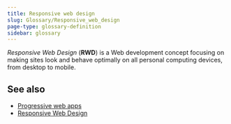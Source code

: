 ```yaml
---
title: Responsive web design
slug: Glossary/Responsive_web_design
page-type: glossary-definition
sidebar: glossary
---
```


_Responsive Web Design_ (**RWD**) is a Web development concept focusing on making sites look and behave optimally on all personal computing devices, from desktop to mobile.

## See also

- [Progressive web apps](/en-US/docs/Web/Progressive_web_apps)
- [Responsive Web Design](https://learn.microsoft.com/en-us/archive/msdn-magazine/2011/november/html5-responsive-web-design)
